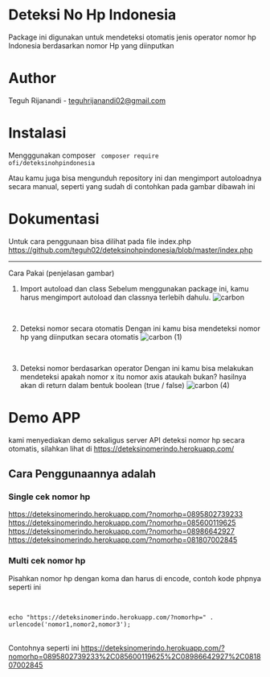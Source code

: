 # Deteksi No Hp Indonesia
Package ini digunakan untuk mendeteksi otomatis jenis operator nomor hp Indonesia berdasarkan nomor Hp yang diinputkan

# Author
Teguh Rijanandi - teguhrijanandi02@gmail.com

# Instalasi
Mengggunakan composer
<code>
  composer require ofi/deteksinohpindonesia
</code>

Atau kamu juga bisa mengunduh repository ini dan mengimport autoloadnya secara manual, seperti yang sudah di contohkan pada gambar dibawah ini

# Dokumentasi
Untuk cara penggunaan bisa dilihat pada file index.php
https://github.com/teguh02/deteksinohpindonesia/blob/master/index.php

<hr>

Cara Pakai (penjelasan gambar)
1. Import autoload dan class
Sebelum menggunakan package ini, kamu harus mengimport autoload dan classnya terlebih dahulu. 
![carbon](https://user-images.githubusercontent.com/43981051/100326935-2c378700-2ffd-11eb-84cd-1f8ae81df88f.png)

<br>

2. Deteksi nomor secara otomatis
Dengan ini kamu bisa mendeteksi nomor hp yang diinputkan secara otomatis
![carbon (1)](https://user-images.githubusercontent.com/43981051/100327166-7a4c8a80-2ffd-11eb-897d-29351e8c4145.png)

<br>

3. Deteksi nomor berdasarkan operator
Dengan ini kamu bisa melakukan mendeteksi apakah nomor x itu nomor axis ataukah bukan?
hasilnya akan di return dalam bentuk boolean (true / false)
![carbon (4)](https://user-images.githubusercontent.com/43981051/100327389-d1eaf600-2ffd-11eb-8e3e-8222d69d591f.png)



# Demo APP
kami menyediakan demo sekaligus server API deteksi nomor hp secara otomatis,
silahkan lihat di
https://deteksinomerindo.herokuapp.com/

## Cara Penggunaannya adalah

### Single cek nomor hp
https://deteksinomerindo.herokuapp.com/?nomorhp=0895802739233
https://deteksinomerindo.herokuapp.com/?nomorhp=085600119625
https://deteksinomerindo.herokuapp.com/?nomorhp=08986642927
https://deteksinomerindo.herokuapp.com/?nomorhp=081807002845

### Multi cek nomor hp
Pisahkan nomor hp dengan koma dan harus di encode, contoh kode phpnya seperti ini

<br>

<code>
echo "https://deteksinomerindo.herokuapp.com/?nomorhp=" . urlencode('nomor1,nomor2,nomor3');
</code>

<br>

Contohnya seperti ini
https://deteksinomerindo.herokuapp.com/?nomorhp=0895802739233%2C085600119625%2C08986642927%2C081807002845







